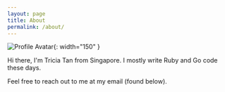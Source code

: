 ```yaml
---
layout: page
title: About
permalink: /about/
---
```


![Profile Avatar](../assets/img/avatar_pixel.png){: width="150" }

Hi there, I'm Tricia Tan from Singapore. I mostly write Ruby and Go code these days.

Feel free to reach out to me at my email (found below).
